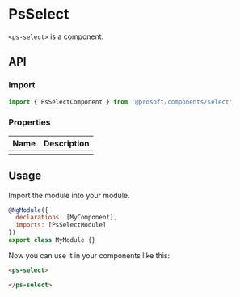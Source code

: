 # PsSelect
`<ps-select>` is a component. 

## API
### Import
```javascript
import { PsSelectComponent } from '@prosoft/components/select'
```

### Properties
| Name                    | Description
| ----------------------- | -------------
|                         |

## Usage
Import the module into your module. 

```javascript
@NgModule({
  declarations: [MyComponent],
  imports: [PsSelectModule]
})
export class MyModule {}
```

Now you can use it in your components like this:

```html
<ps-select>

</ps-select>
```
